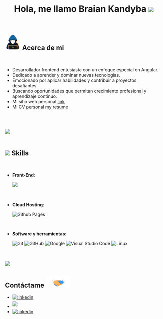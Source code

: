 
<h1 align="center"><b>Hola, me llamo Braian Kandyba </b><img src="https://media.giphy.com/media/hvRJCLFzcasrR4ia7z/giphy.gif" width="35"></h1>
<!--  -->

<br>

## <picture><img src = "https://github.com/0xAbdulKhalid/0xAbdulKhalid/raw/main/assets/mdImages/about_me.gif" width = 50px></picture> **Acerca de mi**

<br>

- Desarrollador frontend entusiasta con un enfoque especial en Angular.
- Dedicado a aprender y dominar nuevas tecnologías.
- Emocionado por aplicar habilidades y contribuir a proyectos desafiantes.
- Buscando oportunidades que permitan crecimiento profesional y aprendizaje continuo.
- Mi sitio web personal [link](https://portfolio-angular-mocha.vercel.app/)
- Mi CV personal [my resume](https://drive.google.com/file/d/1bFHtOQ0tR4UfntwfHd-bTFGpv2D3qbMI/view?usp=sharing)

<br><br>

<img src="https://user-images.githubusercontent.com/73097560/115834477-dbab4500-a447-11eb-908a-139a6edaec5c.gif"><br><br>

## <img src="https://media2.giphy.com/media/QssGEmpkyEOhBCb7e1/giphy.gif?cid=ecf05e47a0n3gi1bfqntqmob8g9aid1oyj2wr3ds3mg700bl&rid=giphy.gif" width ="25"><b> Skills</b>
<br>

<p align="center">

   
- **Front-End**:
    <p>
  <a href="https://skillicons.dev">
    <img src="https://skillicons.dev/icons?i=html,css,js,ts,angular,sass,bootstrap,tailwind" />
  </a>
   </p>

<br>

- **Cloud Hosting**:



    ![Github Pages](https://img.shields.io/badge/GitHub%20Pages-%23327FC7.svg?style=for-the-badge&logo=github&logoColor=white)
    
<br>

- **Software y herramientas**:

    ![Git](https://img.shields.io/badge/git-%23F05033.svg?style=for-the-badge&logo=git&logoColor=white)
    ![GitHub](https://img.shields.io/badge/github-%23121011.svg?style=for-the-badge&logo=github&logoColor=white)
    ![Google](https://img.shields.io/badge/google-%234285F4.svg?style=for-the-badge&logo=google&logoColor=white)
    ![Visual Studio Code](https://img.shields.io/badge/Visual%20Studio%20Code-0078d7.svg?style=for-the-badge&logo=visual-studio-code&logoColor=white)
    ![Linux](https://img.shields.io/badge/Linux-FCC624?style=for-the-badge&logo=linux&logoColor=black) 

<br>

<br>
<img src="https://user-images.githubusercontent.com/73097560/115834477-dbab4500-a447-11eb-908a-139a6edaec5c.gif">

## <b> Contáctame </b><img src="https://github.com/0xAbdulKhalid/0xAbdulKhalid/raw/main/assets/mdImages/handshake.gif" width ="80">

<ul>

<li>
<a href="https://www.linkedin.com/in/braian-kandyba-a7621021a/" target="_blank">
<img src="https://img.shields.io/badge/linkedin:  Braian Kandyba-%2300acee.svg?color=405DE6&style=for-the-badge&logo=linkedin&logoColor=white" alt=linkedin style="margin-bottom: 5px;"/>
</a>
</li>


<li>
<img src="https://img.shields.io/badge/gmail:  braiankandy23@gmail.com-%23EA4335.svg?style=for-the-badge&logo=gmail&logoColor=white" t=mail style="margin-bottom: 5px;" />
</li>

<li>
<a href="https://api.whatsapp.com/send?phone=541140579003" target="_blank">
<img src="https://img.shields.io/badge/whatsapp:  Celular-%2300acee.svg?color=128c7e&style=for-the-badge&logo=whatsapp&logoColor=green" alt=linkedin style="margin-bottom: 5px;"/>
</a>
</li>

	
</ul>
</div>

<br>



